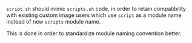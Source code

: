 `script.sh` should mimic `scripts.sh` code, in order to retain compatibility with existing custom image users which use `script` as a module name instead of new `scripts` module name.

This is done in order to standardize module naming convention better.